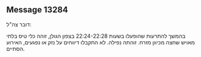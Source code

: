 ## Message 13284

דובר צה"ל:

בהמשך להתרעות שהופעלו בשעות 22:24-22:28 בצפון הגולן, זוהה כלי טיס בלתי מאויש שחצה מכיוון מזרח.
זוהתה נפילה. לא התקבלו דיווחים על נזק או נפגעים, האירוע הסתיים.

